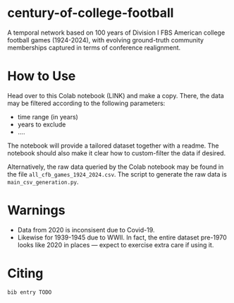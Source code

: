 # century-of-college-football
A temporal network based on 100 years of Division I FBS American college football games (1924-2024), with evolving ground-truth community memberships captured in terms of conference realignment. 

# How to Use
Head over to this Colab notebook (LINK) and make a copy. There, the data may be filtered according to the following parameters:
- time range (in years)
- years to exclude
- ....

The notebook will provide a tailored dataset together with a readme. The notebook should also make it clear how to custom-filter the data if desired. 


Alternatively, the raw data queried by the Colab notebook may be found in the file `all_cfb_games_1924_2024.csv`. The script to generate the raw data is `main_csv_generation.py`. 

# Warnings
- Data from 2020 is inconsisent due to Covid-19. 
- Likewise for 1939-1945 due to WWII. In fact, the entire dataset pre-1970 looks like 2020 in places — expect to exercise extra care if using it. 


# Citing
```bib entry TODO```
